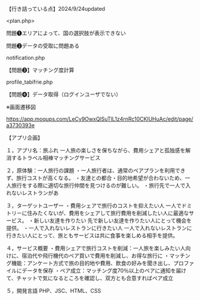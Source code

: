 【行き詰っている点】2024/9/24updated

<plan.php>

問題❶エリアによって、国の選択肢が表示できない

問題❷データの受取に問題ある

﻿notification.php

【問題❸】マッチング度計算

﻿profile_tabifrie.php

【問題❹】データ取得（ログインユーザでない）

※画面遷移図

https://app.moqups.com/LeCy9OwxQlSuTlL1z4rnRc10CKlUHuAc/edit/page/a3730393e



【アプリ企画】

１，アプリ名：旅ふれ
    一人旅の楽しさを保ちながら、費用シェアと孤独感を解消するトラベル相棒マッチングサービス

２，原体験：一人旅行の課題
    ・一人旅行者は、通常のペアプランを利用できず、旅行コストが高くなる。
    ・友達との都合・目的地希望が合わないため、一人旅行をする際に適切な旅行仲間を見つけるのが難しい。
    ・旅行先で一人で入れないレストランがあ

３，ターゲットユーザー
    ・費用シェアで旅行のコストを抑えたい人
        一人でドミトリーに住みたくないが、費用をシェアして旅行費用を削減したい人に最適なサービス。
    ・新しい友達を作りたい
        先で新しい友達を作りたい人にとって機会を提供。
    ・一人で入れないレストランに行きたい人
        一人で入れないレストランに行きたい人にとって、旅ともサービスは共に食事を楽しめる相手を提供。

４，サービス概要
    ・費用シェアで旅行コストを削減：一人旅を楽しみたい人向けに、宿泊代や飛行機代のペア買いで費用を削減し、お得な旅行に
    ・マッチング機能：アンケート方式で旅の目的地や費用、飲食の好みを聞き出し、プロファイルにデータを保存
    ・ペア成立：マッチング度70％以上のペアに通知を届けて、チャットで気になるところを確認し、双方とも合意すればペア成立

５，開発言語
    PHP、JSC、HTML、CSS
